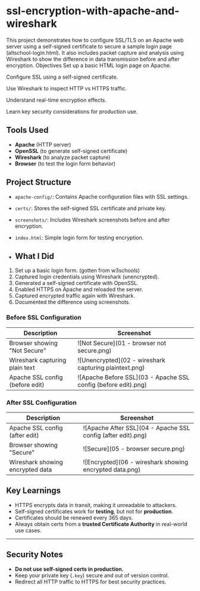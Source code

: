 # ssl-encryption-with-apache-and-wireshark
This project demonstrates how to configure SSL/TLS on an Apache web server using a self-signed certificate to secure a sample login page (altschool-login.html). It also includes packet capture and analysis using Wireshark to show the difference in data transmission before and after encryption.
Objectives
Set up a basic HTML login page on Apache.

Configure SSL using a self-signed certificate.

Use Wireshark to inspect HTTP vs HTTPS traffic.

Understand real-time encryption effects.

Learn key security considerations for production use.

## Tools Used
- **Apache** (HTTP server)
- **OpenSSL** (to generate self-signed certificate)
- **Wireshark** (to analyze packet capture)
- **Browser** (to test the login form behavior)

## Project Structure

- `apache-config/`: Contains Apache configuration files with SSL settings.
- `certs/`: Stores the self-signed SSL certificate and private key.
- `screenshots/`: Includes Wireshark screenshots before and after encryption.
- `index.html`: Simple login form for testing encryption.

- ## What I Did

1. Set up a basic login form. (gotten from w3schools)
2. Captured login credentials using Wireshark (unencrypted).
3. Generated a self-signed certificate with OpenSSL.
4. Enabled HTTPS on Apache and reloaded the server.
5. Captured encrypted traffic again with Wireshark.
6. Documented the difference using screenshots.

###  Before SSL Configuration

| Description                      | Screenshot                                      |
|----------------------------------|--------------------------------------------------|
| Browser showing "Not Secure"     | ![Not Secure](01 - browser not secure.png)|
| Wireshark capturing plain text   | ![Unencrypted](02 - wireshark capturing plaintext.png) |
| Apache SSL config (before edit)  | ![Apache Before SSL](03 - Apache SSL config (before edit).png) |

### After SSL Configuration

| Description                      | Screenshot                                      |
|----------------------------------|--------------------------------------------------|
| Apache SSL config (after edit)   | ![Apache After SSL](04 - Apache SSL config (after edit).png) |
| Browser showing "Secure"         | ![Secure](05 - browser secure.png) |
| Wireshark showing encrypted data | ![Encrypted](06 - wireshark showing encrypted data.png) |


## Key Learnings

- HTTPS encrypts data in transit, making it unreadable to attackers.
- Self-signed certificates work for **testing**, but not for **production**.
- Certificates should be renewed every 365 days.
- Always obtain certs from a **trusted Certificate Authority** in real-world use cases.

---

## Security Notes

- **Do not use self-signed certs in production.**
- Keep your private key (`.key`) secure and out of version control.
- Redirect all HTTP traffic to HTTPS for best security practices.
